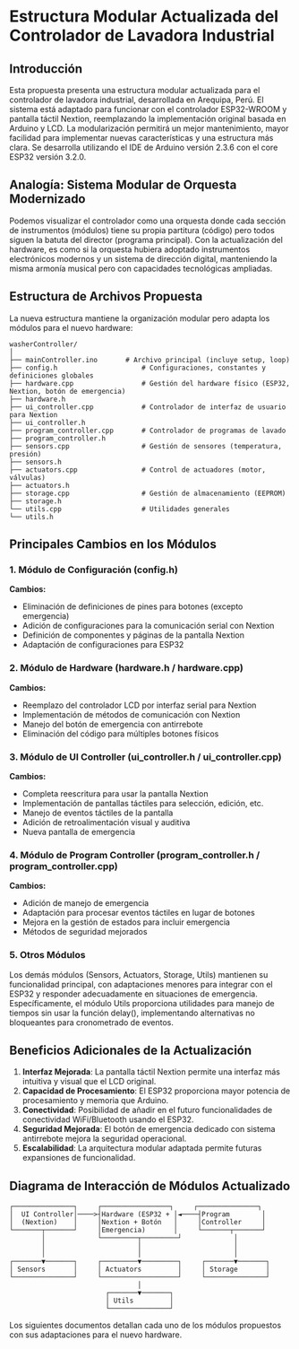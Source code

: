 # Estructura Modular Actualizada del Controlador de Lavadora Industrial

## Introducción

Esta propuesta presenta una estructura modular actualizada para el controlador de lavadora industrial, desarrollada en Arequipa, Perú. El sistema está adaptado para funcionar con el controlador ESP32-WROOM y pantalla táctil Nextion, reemplazando la implementación original basada en Arduino y LCD. La modularización permitirá un mejor mantenimiento, mayor facilidad para implementar nuevas características y una estructura más clara. Se desarrolla utilizando el IDE de Arduino versión 2.3.6 con el core ESP32 versión 3.2.0.

## Analogía: Sistema Modular de Orquesta Modernizado

Podemos visualizar el controlador como una orquesta donde cada sección de instrumentos (módulos) tiene su propia partitura (código) pero todos siguen la batuta del director (programa principal). Con la actualización del hardware, es como si la orquesta hubiera adoptado instrumentos electrónicos modernos y un sistema de dirección digital, manteniendo la misma armonía musical pero con capacidades tecnológicas ampliadas.

## Estructura de Archivos Propuesta

La nueva estructura mantiene la organización modular pero adapta los módulos para el nuevo hardware:

```
washerController/
│
├── mainController.ino       # Archivo principal (incluye setup, loop)
├── config.h                     # Configuraciones, constantes y definiciones globales
├── hardware.cpp                 # Gestión del hardware físico (ESP32, Nextion, botón de emergencia)
├── hardware.h
├── ui_controller.cpp            # Controlador de interfaz de usuario para Nextion
├── ui_controller.h
├── program_controller.cpp       # Controlador de programas de lavado
├── program_controller.h
├── sensors.cpp                  # Gestión de sensores (temperatura, presión)
├── sensors.h
├── actuators.cpp                # Control de actuadores (motor, válvulas)
├── actuators.h
├── storage.cpp                  # Gestión de almacenamiento (EEPROM)
├── storage.h
└── utils.cpp                    # Utilidades generales
└── utils.h
```

## Principales Cambios en los Módulos

### 1. Módulo de Configuración (config.h)

**Cambios:**
- Eliminación de definiciones de pines para botones (excepto emergencia)
- Adición de configuraciones para la comunicación serial con Nextion
- Definición de componentes y páginas de la pantalla Nextion
- Adaptación de configuraciones para ESP32

### 2. Módulo de Hardware (hardware.h / hardware.cpp)

**Cambios:**
- Reemplazo del controlador LCD por interfaz serial para Nextion
- Implementación de métodos de comunicación con Nextion
- Manejo del botón de emergencia con antirrebote
- Eliminación del código para múltiples botones físicos

### 3. Módulo de UI Controller (ui_controller.h / ui_controller.cpp)

**Cambios:**
- Completa reescritura para usar la pantalla Nextion
- Implementación de pantallas táctiles para selección, edición, etc.
- Manejo de eventos táctiles de la pantalla
- Adición de retroalimentación visual y auditiva
- Nueva pantalla de emergencia

### 4. Módulo de Program Controller (program_controller.h / program_controller.cpp)

**Cambios:**
- Adición de manejo de emergencia
- Adaptación para procesar eventos táctiles en lugar de botones
- Mejora en la gestión de estados para incluir emergencia
- Métodos de seguridad mejorados

### 5. Otros Módulos

Los demás módulos (Sensors, Actuators, Storage, Utils) mantienen su funcionalidad principal, con adaptaciones menores para integrar con el ESP32 y responder adecuadamente en situaciones de emergencia. Específicamente, el módulo Utils proporciona utilidades para manejo de tiempos sin usar la función delay(), implementando alternativas no bloqueantes para cronometrado de eventos.

## Beneficios Adicionales de la Actualización

1. **Interfaz Mejorada**: La pantalla táctil Nextion permite una interfaz más intuitiva y visual que el LCD original.
2. **Capacidad de Procesamiento**: El ESP32 proporciona mayor potencia de procesamiento y memoria que Arduino.
3. **Conectividad**: Posibilidad de añadir en el futuro funcionalidades de conectividad WiFi/Bluetooth usando el ESP32.
4. **Seguridad Mejorada**: El botón de emergencia dedicado con sistema antirrebote mejora la seguridad operacional.
5. **Escalabilidad**: La arquitectura modular adaptada permite futuras expansiones de funcionalidad.

## Diagrama de Interacción de Módulos Actualizado

```
┌───────────────┐     ┌─────────────────┐     ┌───────────────┐
│  UI Controller│────>┤Hardware (ESP32 + │◄────┤Program        │
│  (Nextion)    │     │Nextion + Botón   │     │Controller     │
└───────┬───────┘     │Emergencia)       │     └───────┬───────┘
        │             └─────────┬─────────┘             │
        │                       │                       │
        │                       │                       │
┌───────▼───────┐     ┌─────────▼─────────┐     ┌───────▼───────┐
│ Sensors       │     │ Actuators         │     │ Storage       │
└───────────────┘     └───────────────────┘     └───────────────┘
                                │
                        ┌───────▼───────┐
                        │ Utils         │
                        └───────────────┘
```

Los siguientes documentos detallan cada uno de los módulos propuestos con sus adaptaciones para el nuevo hardware.
